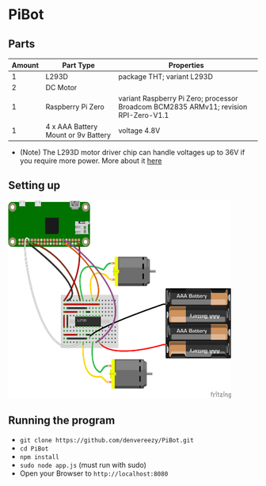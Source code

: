# PiBot

## Parts

Amount | Part Type                           | Properties
------ | ----------------------------------- | ------------------------------------------------------------------------------------
1      | L293D                               | package THT; variant L293D
2      | DC Motor                            |
1      | Raspberry Pi Zero                   | variant Raspberry Pi Zero; processor Broadcom BCM2835 ARMv11; revision RPI-Zero-V1.1
1      | 4 x AAA Battery Mount or 9v Battery | voltage 4.8V
* (Note) The L293D motor driver chip can handle voltages up to 36V if you require more power. More about it [here](http://www.ti.com/lit/ds/symlink/l293.pdf)

## Setting up
<img src="./public/img/setup.png" width="450px" height="400px">

## Running the program

* `git clone https://github.com/denvereezy/PiBot.git`
* `cd PiBot`
* `npm install`
* `sudo node app.js` (must run with sudo)
* Open your Browser to `http://localhost:8080`
